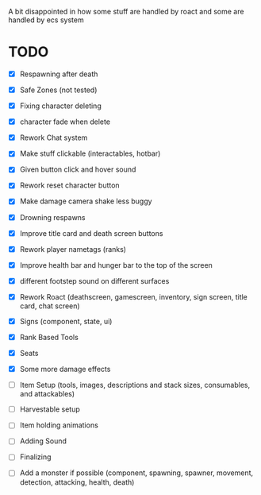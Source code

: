 A bit disappointed in how some stuff are handled by roact and some are handled by ecs system

# TODO

- [x] Respawning after death

- [x] Safe Zones (not tested)

- [x] Fixing character deleting

- [x] character fade when delete

- [x] Rework Chat system

- [x] Make stuff clickable (interactables, hotbar)

- [x] Given button click and hover sound

- [x] Rework reset character button

- [x] Make damage camera shake less buggy

- [x] Drowning respawns

- [x] Improve title card and death screen buttons

- [x] Rework player nametags (ranks)

- [x] Improve health bar and hunger bar to the top of the screen

- [x] different footstep sound on different surfaces

- [x] Rework Roact (deathscreen, gamescreen, inventory, sign screen, title card, chat screen)

- [x] Signs (component, state, ui)

- [x] Rank Based Tools

- [x] Seats

- [x] Some more damage effects


- [ ] Item Setup (tools, images, descriptions and stack sizes, consumables, and attackables)

- [ ] Harvestable setup

- [ ] Item holding animations

- [ ] Adding Sound



- [ ] Finalizing


- [ ] Add a monster if possible (component, spawning, spawner, movement, detection, attacking, health, death)
